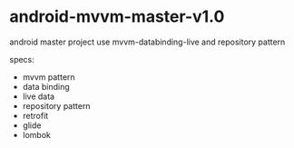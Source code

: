 # android-mvvm-master-v1.0
android master project use mvvm-databinding-live and repository pattern

specs:
- mvvm pattern
- data binding
- live data
- repository pattern
- retrofit
- glide
- lombok
